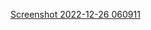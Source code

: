 
[Screenshot 2022-12-26 060911](https://user-images.githubusercontent.com/71080020/209498705-7bb47ef4-59c8-4b58-9ec3-3651056ce1a1.png)
